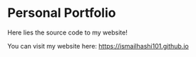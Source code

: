 # Personal Portfolio

Here lies the source code to my website!

You can visit my website here: https://ismailhashi101.github.io
